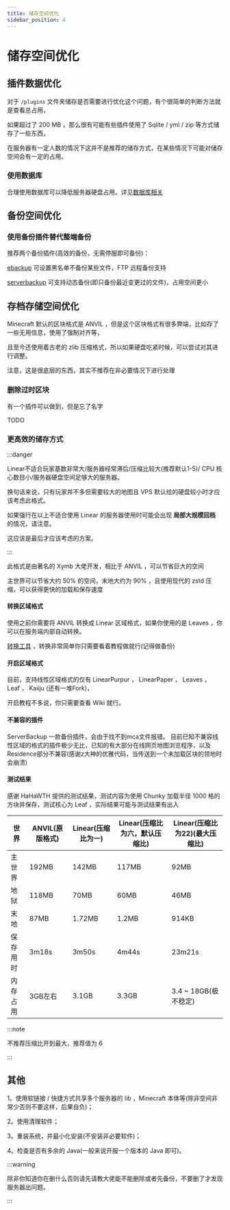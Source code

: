 ```yaml
---
title: 储存空间优化
sidebar_position: 4
---
```


# 储存空间优化

## 插件数据优化

对于 `/plugins` 文件夹储存是否需要进行优化这个问题，有个很简单的判断方法就是查看总占用，

如果超过了 200 MB ，那么很有可能有些插件使用了 Sqlite / yml / zip 等方式储存了一些东西，

在服务器有一定人数的情况下这并不是推荐的储存方式，在某些情况下可能对储存空间会有一定的占用。

### 使用数据库

合理使用数据库可以降低服务器硬盘占用。详见[数据库相关](https://yizhan.wiki/NitWikit/database)

## 备份空间优化

### 使用备份插件替代整端备份

推荐两个备份插件(高效的备份，无需停服即可备份)：

[ebackup](https://www.spigotmc.org/resources/ebackup-simple-and-reliable-backups-for-your-server-supports-ftp-sftp.69917/) 可设置黑名单不备份某些文件，FTP 远程备份支持

[serverbackup](https://www.spigotmc.org/resources/server-backup-ingame-dropbox-ftp-backup-1-8-1-20-multithreaded.79320/) 可支持动态备份(即只备份最近变更过的文件)，占用空间更小

## 存档存储空间优化

Minecraft 默认的区块格式是 ANVIL ，但是这个区块格式有很多弊端，比如存了一些无用信息，使用了强制对齐等，

且至今还使用着古老的 zlib 压缩格式，所以如果硬盘吃紧时候，可以尝试对其进行调整。

注意，这是很底层的东西，其实不推荐在非必要情况下进行处理

### 删除过时区块

有一个插件可以做到，但是忘了名字

TODO

### 更高效的储存方式

:::danger

Linear不适合玩家基数非常大/服务器经常滞后/压缩比较大(推荐默认1-5)/ CPU 核心数目小/服务器硬盘空间足够大的服务器。

换句话来说，只有玩家并不多但需要较大的地图且 VPS 默认给的硬盘较小时才应该考虑此格式。

如果强行在以上不适合使用 Linear 的服务器使用时可能会出现 **局部大规模回档** 的情况，请注意。

这应该是最后才应该考虑的方案。

:::

此格式是由著名的 Xymb 大佬开发，相比于 ANVIL ，可以节省巨大的空间

主世界可以节省大约 50% 的空间，末地大约为 90% ，且使用现代的 zstd 压缩，可以获得更快的加载和保存速度

#### 转换区域格式

使用之前你需要将 ANVIL 转换成 Linear 区域格式，如果你使用的是 Leaves ，你可以在服务端内部自动转换。

[转换工具](https://github.com/xymb-endcrystalme/LinearRegionFileFormatTools) ，转换非常简单你只需要看着教程做就行(记得做备份)

#### 开启区域格式

目前，支持线性区域格式的仅有 LinearPurpur ， LinearPaper ， Leaves ， Leaf ， Kaiiju (还有一堆Fork)，

开启教程不多说，你只需要查看 Wiki 就行。

#### 不兼容的插件

ServerBackup 一款备份插件，会由于找不到mca文件报错。
目前已知不兼容线性区域的格式的插件极少无比，已知的有大部分在线网页地图浏览程序，以及Residence部分不兼容(感谢z大神的优雅代码，当传送到一个未加载区块的领地时会崩溃)

#### 测试结果

感谢 HaHaWTH 提供的测试结果，测试内容为使用 Chunky 加载半径 1000 格的方块并保存，测试核心为 Leaf ，实际结果可能与测试结果有出入

| 世界   | ANVIL(原版格式) | Linear(压缩比为一) | Linear(压缩比为六，默认压缩比) | Linear(压缩比为22)(最大压缩比) |
|------|-------------|---------------|---------------------|-----------------------|
| 主世界  | 192MB       | 142MB         | 117MB               | 92MB                  |
| 地狱   | 118MB       | 70MB          | 60MB                | 46MB                  |
| 末地   | 87MB        | 1.72MB        | 1.2MB               | 914KB                 |
| 保存用时 | 3m18s       | 3m50s         | 4m44s               | 23m21s                |
| 内存占用 | 3GB左右       | 3.1GB         | 3.3GB               | 3.4 ~ 18GB(极不稳定)      |

:::note

不推荐压缩比开到最大，推荐值为 6

:::

## 其他

1。使用软链接 / 快捷方式共享多个服务器的 lib ，Minecraft 本体等(除非空间非常少否则不要这样，后果自负)；

2。使用清理软件；

3。重装系统，并最小化安装(不安装非必要软件)；

4。检查是否有多余的 Java(一般来说开服一个版本的 Java 即可)。

:::warning

除非你知道你在删什么否则请先请教大佬能不能删除或者先备份，不要删了才发现服务器出问题。

:::